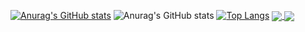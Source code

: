 [![Anurag's GitHub stats](https://github-readme-stats.vercel.app/api?username=junasir)](https://github.com/anuraghazra/github-readme-stats)
![Anurag's GitHub stats](https://github-readme-stats.vercel.app/api?username=junasir&show_icons=true&theme=radical)
[![Top Langs](https://github-readme-stats.vercel.app/api/top-langs/?username=junasir&layout=compact)](https://github.com/anuraghazra/github-readme-stats)
<a href="https://github.com/anuraghazra/github-readme-stats">
  <img align="center" src="https://github-readme-stats.vercel.app/api/pin/?username=junasir&repo=github-readme-stats" />
</a>
<a href="https://github.com/anuraghazra/convoychat">
  <img align="center" src="https://github-readme-stats.vercel.app/api/pin/?username=junasir&repo=convoychat" />
</a>
